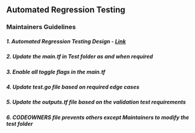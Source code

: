 ## Automated Regression Testing
### Maintainers Guidelines
  ##### 1.  Automated Regression Testing Design - [Link](https://eu001-sp.shell.com/sites/AAFAA5550/DMND0013737/Lists/ProjectDocuments/Stage%203.%20Executing/DLD/Detailed%20Design%20For%20Automated%20Testing%20AWS@SHELL.docx)
  ##### 2.  Update the main.tf in Test folder as and when required
  ##### 3.  Enable all toggle flags in the main.tf
  ##### 4.  Update test.go file based on required edge cases
  ##### 5.  Update the outputs.tf file based on the validation test requirements
  ##### 6.  CODEOWNERS file prevents others except Maintainers to modify the test folder